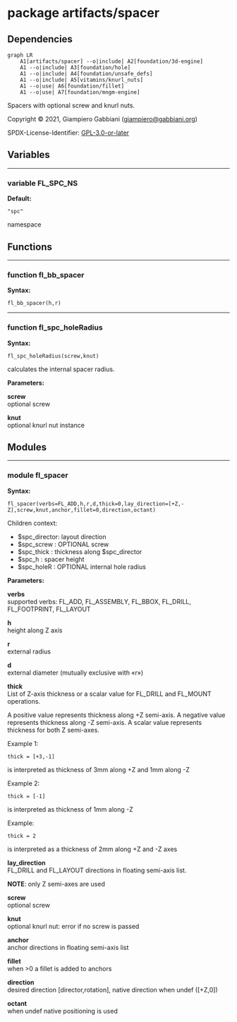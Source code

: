 # package artifacts/spacer

## Dependencies

```mermaid
graph LR
    A1[artifacts/spacer] --o|include| A2[foundation/3d-engine]
    A1 --o|include| A3[foundation/hole]
    A1 --o|include| A4[foundation/unsafe_defs]
    A1 --o|include| A5[vitamins/knurl_nuts]
    A1 --o|use| A6[foundation/fillet]
    A1 --o|use| A7[foundation/mngm-engine]
```

Spacers with optional screw and knurl nuts.

Copyright © 2021, Giampiero Gabbiani (giampiero@gabbiani.org)

SPDX-License-Identifier: [GPL-3.0-or-later](https://spdx.org/licenses/GPL-3.0-or-later.html)


## Variables

---

### variable FL_SPC_NS

__Default:__

    "spc"

namespace

## Functions

---

### function fl_bb_spacer

__Syntax:__

```text
fl_bb_spacer(h,r)
```

---

### function fl_spc_holeRadius

__Syntax:__

```text
fl_spc_holeRadius(screw,knut)
```

calculates the internal spacer radius.


__Parameters:__

__screw__  
optional screw

__knut__  
optional knurl nut instance


## Modules

---

### module fl_spacer

__Syntax:__

    fl_spacer(verbs=FL_ADD,h,r,d,thick=0,lay_direction=[+Z,-Z],screw,knut,anchor,fillet=0,direction,octant)

Children context:

- $spc_director: layout direction
- $spc_screw   : OPTIONAL screw
- $spc_thick   : thickness along $spc_director
- $spc_h       : spacer height
- $spc_holeR   : OPTIONAL internal hole radius


__Parameters:__

__verbs__  
supported verbs: FL_ADD, FL_ASSEMBLY, FL_BBOX, FL_DRILL, FL_FOOTPRINT, FL_LAYOUT

__h__  
height along Z axis

__r__  
external radius

__d__  
external diameter (mutually exclusive with «r»)

__thick__  
List of Z-axis thickness or a scalar value for FL_DRILL and FL_MOUNT
operations.

A positive value represents thickness along +Z semi-axis.
A negative value represents thickness along -Z semi-axis.
A scalar value represents thickness for both Z semi-axes.

Example 1:

    thick = [+3,-1]

is interpreted as thickness of 3mm along +Z and 1mm along -Z

Example 2:

    thick = [-1]

is interpreted as thickness of 1mm along -Z

Example:

    thick = 2

is interpreted as a thickness of 2mm along +Z and -Z axes



__lay_direction__  
FL_DRILL and FL_LAYOUT directions in floating semi-axis list.

__NOTE__: only Z semi-axes are used


__screw__  
optional screw

__knut__  
optional knurl nut: error if no screw is passed

__anchor__  
anchor directions in floating semi-axis list

__fillet__  
when >0 a fillet is added to anchors

__direction__  
desired direction [director,rotation], native direction when undef ([+Z,0])

__octant__  
when undef native positioning is used


